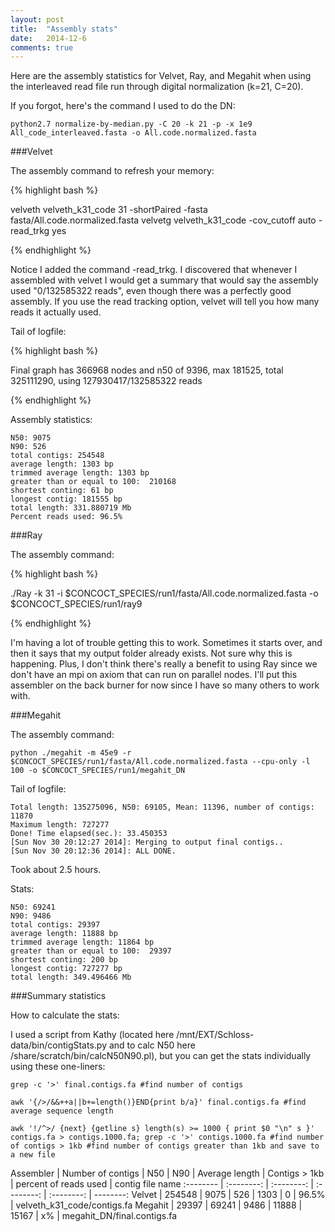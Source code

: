 ```yaml
---
layout: post
title:  "Assembly stats"
date:   2014-12-6
comments: true
---
```


Here are the assembly statistics for Velvet, Ray, and Megahit when using the interleaved read file run through digital normalization (k=21, C=20).

If you forgot, here's the command I used to do the DN:

~~~~
python2.7 normalize-by-median.py -C 20 -k 21 -p -x 1e9 All_code_interleaved.fasta -o All.code.normalized.fasta
~~~~

###Velvet

The assembly command to refresh your memory:

{% highlight bash %}

velveth velveth_k31_code 31 -shortPaired -fasta fasta/All.code.normalized.fasta
velvetg velveth_k31_code -cov_cutoff auto -read_trkg yes

{% endhighlight %}

Notice I added the command -read_trkg. I discovered that whenever I assembled with velvet I would get a summary that would say the assembly used "0/132585322 reads", even though there was a perfectly good assembly. If you use the read tracking option, velvet will tell you how many reads it actually used. 


Tail of logfile:

{% highlight bash %}

Final graph has 366968 nodes and n50 of 9396, max 181525, total 325111290, using
 127930417/132585322 reads
 
{% endhighlight %}

Assembly statistics:

~~~~
N50: 9075
N90: 526
total contigs: 254548
average length: 1303 bp
trimmed average length: 1303 bp
greater than or equal to 100:  210168
shortest conting: 61 bp
longest contig: 181555 bp
total length: 331.880719 Mb
Percent reads used: 96.5%
~~~~

###Ray

The assembly command:

{% highlight bash %}

./Ray -k 31 -i $CONCOCT_SPECIES/run1/fasta/All.code.normalized.fasta -o $CONCOCT_SPECIES/run1/ray9

{% endhighlight %}

I'm having a lot of trouble getting this to work. Sometimes it starts over, and then it says that my output folder already exists. Not sure why this is happening. Plus, I don't think there's really a benefit to using Ray since we don't have an mpi on axiom that can run on parallel nodes. I'll put this assembler on the back burner for now since I have so many others to work with.

###Megahit

The assembly command:

~~~~
python ./megahit -m 45e9 -r $CONCOCT_SPECIES/run1/fasta/All.code.normalized.fasta --cpu-only -l 100 -o $CONCOCT_SPECIES/run1/megahit_DN
~~~~

Tail of logfile:

~~~~
Total length: 135275096, N50: 69105, Mean: 11396, number of contigs: 11870
Maximum length: 727277
Done! Time elapsed(sec.): 33.450353
[Sun Nov 30 20:12:27 2014]: Merging to output final contigs..
[Sun Nov 30 20:12:36 2014]: ALL DONE.
~~~~

Took about 2.5 hours.

Stats:

~~~~
N50: 69241
N90: 9486
total contigs: 29397
average length: 11888 bp
trimmed average length: 11864 bp
greater than or equal to 100:  29397
shortest conting: 200 bp
longest contig: 727277 bp
total length: 349.496466 Mb
~~~~


###Summary statistics 

How to calculate the stats:

I used a script from Kathy (located here /mnt/EXT/Schloss-data/bin/contigStats.py and to calc N50 here /share/scratch/bin/calcN50N90.pl), but you can get the stats individually using these one-liners:

~~~~
grep -c '>' final.contigs.fa #find number of contigs

awk '{/>/&&++a||b+=length()}END{print b/a}' final.contigs.fa #find average sequence length

awk '!/^>/ {next} {getline s} length(s) >= 1000 { print $0 "\n" s }' contigs.fa > contigs.1000.fa; grep -c '>' contigs.1000.fa #find number of contigs > 1kb #find number of contigs greater than 1kb and save to a new file

~~~~



Assembler | Number of contigs | N50 | N90 | Average length | Contigs > 1kb | percent of reads used | contig file name
:-------- | :--------: | :--------: | :--------: | :--------: | --------:
Velvet | 254548 | 9075 | 526 | 1303 | 0 | 96.5% | velveth_k31_code/contigs.fa
Megahit | 29397 | 69241 | 9486 | 11888 | 15167 | x% | megahit_DN/final.contigs.fa




